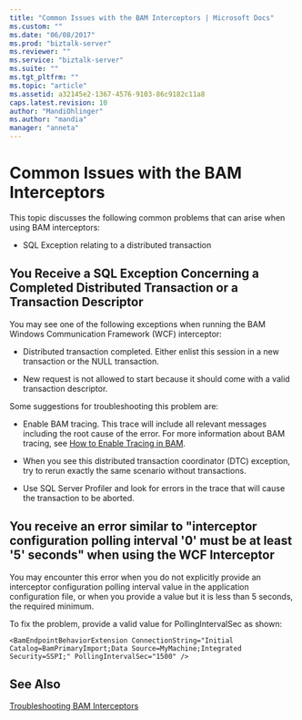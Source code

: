 ```yaml
---
title: "Common Issues with the BAM Interceptors | Microsoft Docs"
ms.custom: ""
ms.date: "06/08/2017"
ms.prod: "biztalk-server"
ms.reviewer: ""
ms.service: "biztalk-server"
ms.suite: ""
ms.tgt_pltfrm: ""
ms.topic: "article"
ms.assetid: a32145e2-1367-4576-9103-86c9182c11a8
caps.latest.revision: 10
author: "MandiOhlinger"
ms.author: "mandia"
manager: "anneta"
---
```

# Common Issues with the BAM Interceptors
This topic discusses the following common problems that can arise when using BAM interceptors:  
  
-   SQL Exception relating to a distributed transaction  
  
## You Receive a SQL Exception Concerning a Completed Distributed Transaction or a Transaction Descriptor  
 You may see one of the following exceptions when running the BAM Windows Communication Framework (WCF) interceptor:  
  
-   Distributed transaction completed. Either enlist this session in a new transaction or the NULL transaction.  
  
-   New request is not allowed to start because it should come with a valid transaction descriptor.  
  
 Some suggestions for troubleshooting this problem are:  
  
-   Enable BAM tracing. This trace will include all relevant messages including the root cause of the error. For more information about BAM tracing, see [How to Enable Tracing in BAM](../core/how-to-enable-tracing-in-bam.md).  
  
-   When you see this distributed transaction coordinator (DTC) exception, try to rerun exactly the same scenario without transactions.  
  
-   Use SQL Server Profiler and look for errors in the trace that will cause the transaction to be aborted.  
  
## You receive an error similar to "interceptor configuration polling interval '0' must be at least '5' seconds" when using the WCF Interceptor  
 You may encounter this error when you do not explicitly provide an interceptor configuration polling interval value in the application configuration file, or when you provide a value but it is less than 5 seconds, the required minimum.  
  
 To fix the problem, provide a valid value for PollingIntervalSec as shown:  
  
```  
<BamEndpointBehaviorExtension ConnectionString="Initial Catalog=BamPrimaryImport;Data Source=MyMachine;Integrated Security=SSPI;" PollingIntervalSec="1500" />  
```  
  
## See Also  
 [Troubleshooting BAM Interceptors](../core/troubleshooting-bam-interceptors.md)